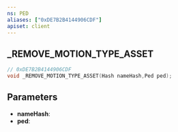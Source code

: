 ```yaml
---
ns: PED
aliases: ["0xDE7B2B4144906CDF"]
apiset: client
---
```

## _REMOVE_MOTION_TYPE_ASSET

```c
// 0xDE7B2B4144906CDF
void _REMOVE_MOTION_TYPE_ASSET(Hash nameHash,Ped ped);
```


## Parameters
* **nameHash**:
* **ped**: